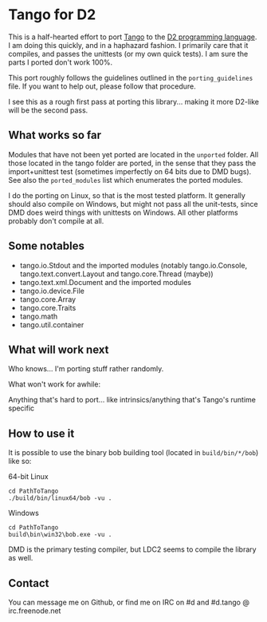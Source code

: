 Tango for D2
========
This is a half-hearted effort to port [Tango](http://www.dsource.org/projects/tango/) to the [D2 programming language](http://www.dlang.org). I am doing this quickly, and in a haphazard fashion. I primarily care that it compiles, and passes the unittests (or my own quick tests). I am sure the parts I ported don't work 100%.

This port roughly follows the guidelines outlined in the `porting_guidelines` file. If you want to help out, please follow that procedure.

I see this as a rough first pass at porting this library... making it more D2-like will be the second pass.

What works so far
--------

Modules that have not been yet ported are located in the `unported` folder. All those located in the tango folder are ported, in the sense that they pass the import+unittest test (sometimes imperfectly on 64 bits due to DMD bugs). See also the `ported_modules` list which enumerates the ported modules.

I do the porting on Linux, so that is the most tested platform. It generally should also compile on Windows, but might not pass all the unit-tests, since DMD does weird things with unittests on Windows. All other platforms probably don't compile at all.

Some notables
--------

 * tango.io.Stdout and the imported modules (notably tango.io.Console, tango.text.convert.Layout and tango.core.Thread (maybe))
 * tango.text.xml.Document and the imported modules
 * tango.io.device.File
 * tango.core.Array
 * tango.core.Traits
 * tango.math
 * tango.util.container

What will work next
--------

Who knows... I'm porting stuff rather randomly.

What won't work for awhile:

Anything that's hard to port... like intrinsics/anything that's Tango's runtime specific

How to use it
--------

It is possible to use the binary bob building tool (located in `build/bin/*/bob`) like so:

64-bit Linux

    cd PathToTango
    ./build/bin/linux64/bob -vu .

Windows

    cd PathToTango
    build\bin\win32\bob.exe -vu .

DMD is the primary testing compiler, but LDC2 seems to compile the library as well.

Contact
--------

You can message me on Github, or find me on IRC on #d and #d.tango @ irc.freenode.net
